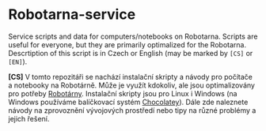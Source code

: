 # Robotarna-service
Service scripts and data for computers/notebooks on Robotarna. Scripts are useful for everyone, but they are primarily optimalized for the Robotarna. Descrtiption of this script is in Czech or English (may be marked by `[CS]` or `[EN]`).

**[CS]** V tomto repozitáři se nachází instalační skripty a návody pro počítače a notebooky na Robotárně. Může je využít kdokoliv, ale jsou optimalizovány pro potřeby [Robotárny](http://www.robotarna.cz). Instalační skripty jsou pro Linux i Windows (na Windows používáme balíčkovací systém [Chocolatey](https://chocolatey.org/)). Dále zde naleznete návody na zprovoznění vývojových prostředí nebo tipy na různé problémy a jejich řešení.


